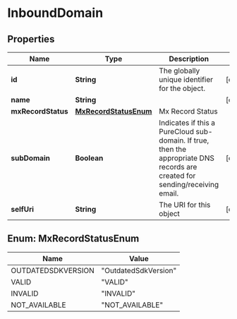 
# InboundDomain

## Properties
Name | Type | Description | Notes
------------ | ------------- | ------------- | -------------
**id** | **String** | The globally unique identifier for the object. |  [optional]
**name** | **String** |  |  [optional]
**mxRecordStatus** | [**MxRecordStatusEnum**](#MxRecordStatusEnum) | Mx Record Status | 
**subDomain** | **Boolean** | Indicates if this a PureCloud sub-domain.  If true, then the appropriate DNS records are created for sending/receiving email. |  [optional]
**selfUri** | **String** | The URI for this object |  [optional]


<a name="MxRecordStatusEnum"></a>
## Enum: MxRecordStatusEnum
Name | Value
---- | -----
OUTDATEDSDKVERSION | &quot;OutdatedSdkVersion&quot;
VALID | &quot;VALID&quot;
INVALID | &quot;INVALID&quot;
NOT_AVAILABLE | &quot;NOT_AVAILABLE&quot;



